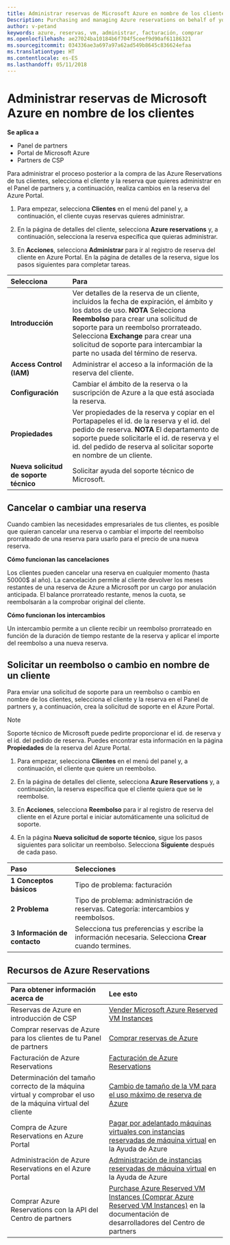 ```yaml
---
title: Administrar reservas de Microsoft Azure en nombre de los clientes | Centro de partners
Description: Purchasing and managing Azure reservations on behalf of your customers.
author: v-petand
keywords: azure, reservas, vm, administrar, facturación, comprar
ms.openlocfilehash: ae27024ba10184b6f704f5ceef9d90af61186321
ms.sourcegitcommit: 034336ae3a697a97a62ad549b8645c836624efaa
ms.translationtype: HT
ms.contentlocale: es-ES
ms.lasthandoff: 05/11/2018
---
```

# <a name="manage-microsoft-azure-reservations-on-behalf-of-your-customers"></a>Administrar reservas de Microsoft Azure en nombre de los clientes

**Se aplica a**

-  Panel de partners
-  Portal de Microsoft Azure
-  Partners de CSP

Para administrar el proceso posterior a la compra de las Azure Reservations de tus clientes, selecciona el cliente y la reserva que quieres administrar en el Panel de partners y, a continuación, realiza cambios en la reserva del Azure Portal. 

1. Para empezar, selecciona **Clientes** en el menú del panel y, a continuación, el cliente cuyas reservas quieres administrar. 

2. En la página de detalles del cliente, selecciona **Azure reservations** y, a continuación, selecciona la reserva específica que quieras administrar.  

3. En **Acciones**, selecciona **Administrar** para ir al registro de reserva del cliente en Azure Portal. En la página de detalles de la reserva, sigue los pasos siguientes para completar tareas.  

|**Selecciona**   |**Para**    |
|:-----------------------------|:-----------------|
|**Introducción**   |Ver detalles de la reserva de un cliente, incluidos la fecha de expiración, el ámbito y los datos de uso. **NOTA** Selecciona **Reembolso** para crear una solicitud de soporte para un reembolso prorrateado. Selecciona **Exchange** para crear una solicitud de soporte para intercambiar la parte no usada del término de reserva.  
|**Access Control (IAM)**   |Administrar el acceso a la información de la reserva del cliente.|
|**Configuración**   |Cambiar el ámbito de la reserva o la suscripción de Azure a la que está asociada la reserva.    |
|**Propiedades**   |Ver propiedades de la reserva y copiar en el Portapapeles el id. de la reserva y el id. del pedido de reserva. **NOTA** El departamento de soporte puede solicitarle el id. de reserva y el id. del pedido de reserva al solicitar soporte en nombre de un cliente.    |
|**Nueva solicitud de soporte técnico**    |Solicitar ayuda del soporte técnico de Microsoft.   |
 
## <a name="cancel-or-exchange-a-reservation"></a>Cancelar o cambiar una reserva 
Cuando cambien las necesidades empresariales de tus clientes, es posible que quieran cancelar una reserva o cambiar el importe del reembolso prorrateado de una reserva para usarlo para el precio de una nueva reserva. 

**Cómo funcionan las cancelaciones**

Los clientes pueden cancelar una reserva en cualquier momento (hasta 50000$ al año). La cancelación permite al cliente devolver los meses restantes de una reserva de Azure a Microsoft por un cargo por anulación anticipada. El balance prorrateado restante, menos la cuota, se reembolsarán a la comprobar original del cliente. 

**Cómo funcionan los intercambios** 

Un intercambio permite a un cliente recibir un reembolso prorrateado en función de la duración de tiempo restante de la reserva y aplicar el importe del reembolso a una nueva reserva.   

## <a name="request-a-refund-or-exchange-on-behalf-of-a-customer"></a>Solicitar un reembolso o cambio en nombre de un cliente 

Para enviar una solicitud de soporte para un reembolso o cambio en nombre de los clientes, selecciona el cliente y la reserva en el Panel de partners y, a continuación, crea la solicitud de soporte en el Azure Portal. 

>[!NOTE]
>Soporte técnico de Microsoft puede pedirte proporcionar el id. de reserva y el id. del pedido de reserva. Puedes encontrar esta información en la página **Propiedades** de la reserva del Azure Portal. 

1. Para empezar, selecciona **Clientes** en el menú del panel y, a continuación, el cliente que quiere un reembolso. 

2. En la página de detalles del cliente, selecciona **Azure Reservations** y, a continuación, la reserva específica que el cliente quiera que se le reembolse.  

3. En **Acciones**, selecciona **Reembolso** para ir al registro de reserva del cliente en el Azure portal e iniciar automáticamente una solicitud de soporte.  

4. En la página **Nueva solicitud de soporte técnico**, sigue los pasos siguientes para solicitar un reembolso. Selecciona **Siguiente** después de cada paso. 

|**Paso**   |**Selecciones**    |
|:-----------------------------|:-----------------|
|**1 Conceptos básicos**   |Tipo de problema: facturación  |
|**2 Problema**   |Tipo de problema: administración de reservas. Categoría: intercambios y reembolsos. |
|**3 Información de contacto**   |Selecciona tus preferencias y escribe la información necesaria. Selecciona **Crear** cuando termines.   |

## <a name="azure-reservations-resources"></a>Recursos de Azure Reservations
|**Para obtener información acerca de**   |**Lee esto**    |
|:-----------------------------|:-----------------|
|Reservas de Azure en introducción de CSP  | [Vender Microsoft Azure Reserved VM Instances](azure-reservations.md) |
|Comprar reservas de Azure para los clientes de tu Panel de partners   |[Comprar reservas de Azure](azure-reservations-buying.md) |
|Facturación de Azure Reservations   |[Facturación de Azure Reservations](azure-reservations-billing.md)   |
|Determinación del tamaño correcto de la máquina virtual y comprobar el uso de la máquina virtual del cliente   |[Cambio de tamaño de la VM para el uso máximo de reserva de Azure](azure-usage.md)   |
|Compra de Azure Reservations en Azure Portal | [Pagar por adelantado máquinas virtuales con instancias reservadas de máquina virtual](https://docs.microsoft.com/azure/virtual-machines/windows/prepay-reserved-vm-instances) en la Ayuda de Azure |
|Administración de Azure Reservations en el Azure Portal   |[Administración de instancias reservadas de máquina virtual](https://docs.microsoft.com/azure/billing/billing-manage-reserved-vm-instance) en la Ayuda de Azure  |
|Comprar Azure Reservations con la API del Centro de partners | [Purchase Azure Reserved VM Instances (Comprar Azure Reserved VM Instances)](https://docs.microsoft.com/partner-center/develop/purchase-azure-reserved-vm-instances) en la documentación de desarrolladores del Centro de partners

